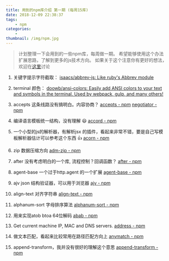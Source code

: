 ```yaml
---
title: 用到的npm库介绍 第一期 (每周15库)
date: 2018-12-09 22:38:37
tags:
    - npm
categories:
    -
thumbnail: /img/npm.jpg
---
```


> 计划整理一下会用到的一些npm库，每周做一期。
  希望能够使用这个办法扩展思路，了解到更多的js技术方向。
  如果关于这个注意你有更好的想法，欢迎在[这里](https://github.com/wushang1987/wushang1987.github.io/issues/5)讨论


1. 关键字提示字符截取：
[isaacs/abbrev-js: Like ruby's Abbrev module](https://github.com/isaacs/abbrev-js)

2. terminal 颜色：
[doowb/ansi-colors: Easily add ANSI colors to your text and symbols in the terminal. Used by webpack, gulp, and many others!](https://github.com/doowb/ansi-colors)
<!--more-->
3. accepts 这条线路没有搞明白。内容协商？
[accepts - npm](https://www.npmjs.com/package/accepts)
[negotiator - npm](https://www.npmjs.com/package/negotiator)

4. 编译语言模板统一结构，没有理解  :smiley: 
[accord - npm](https://www.npmjs.com/package/accord)

5. 一个小型的js的解析器，有解析jsx 的插件，看起来非常不错，要是自己写模板解析器估计可以参考这个东西 :+1: 
[acorn - npm](https://www.npmjs.com/package/acorn)

6. zip 数据压缩方向
[adm-zip - npm](https://www.npmjs.com/package/adm-zip)

7. after 没有考虑明白的一个库, 流程控制？回调函数？
[after - npm](https://www.npmjs.com/package/after)

8. agent-base  一个过于http.agent 的一个扩展
[agent-base - npm](https://www.npmjs.com/package/agent-base)

9. ajv  json 结构验证器，可以用于浏览器
[ajv - npm](https://www.npmjs.com/package/ajv)

10. align-text 对齐字符串
[align-text - npm](https://www.npmjs.com/package/align-text)

11. alphanum-sort 字母排序算法
[alphanum-sort - npm](https://www.npmjs.com/package/alphanum-sort)

12. 用来实现atob  btoa   64位解码
[abab - npm](https://www.npmjs.com/package/abab)

13. Get current machine IP, MAC and DNS servers.
[address - npm](https://www.npmjs.com/package/address)

14. 做文本匹配，看起来比较常用在路径匹配方向上
[anymatch - npm](https://www.npmjs.com/package/anymatch)

15. append-transform，我并没有很好的理解这个意思
[append-transform - npm](https://www.npmjs.com/package/append-transform)
